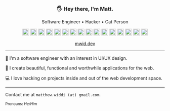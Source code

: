 <h3 align="center">🖐️ Hey there, I'm Matt.</h3>
<p align="center">Software Engineer • Hacker • Cat Person</p>

<p align="center">
    <img src="https://github.com/get-icon/geticon/raw/master/icons/html-5.svg" alt="HTML5" width="21px" height="21px">
    <img src="https://github.com/get-icon/geticon/raw/master/icons/css-3.svg" alt="CSS3" width="21px" height="21px">
    <img src="https://github.com/get-icon/geticon/raw/master/icons/javascript.svg" alt="JavaScript" width="21px" height="21px">
    <img src="https://github.com/get-icon/geticon/raw/master/icons/typescript-icon.svg" alt="Typescript" width="21px" height="21px">
    <img src="https://github.com/get-icon/geticon/raw/master/icons/react.svg" alt="React" width="21px" height="21px">
    <img src="https://github.com/get-icon/geticon/raw/master/icons/redux.svg" alt="Redux" width="21px" height="21px">
    <img src="https://github.com/get-icon/geticon/raw/master/icons/nestjs.svg" alt="Nest.js" width="21px" height="21px">
    <img src="https://github.com/get-icon/geticon/raw/master/icons/python.svg" alt="Python" width="21px" height="21px">
    <img src="https://github.com/get-icon/geticon/raw/master/icons/django.svg" alt="Django" width="21px" height="21px">
    <img src="https://github.com/get-icon/geticon/raw/master/icons/c-sharp.svg" alt="C#" width="21px" height="21px">
    <img src="https://github.com/get-icon/geticon/raw/master/icons/dotnet.svg" alt=".NET" width="21px" height="21px">
    <img src="https://github.com/get-icon/geticon/raw/master/icons/postgresql.svg" alt="PostgreSQL" width="21px" height="21px">
    <img src="https://github.com/get-icon/geticon/raw/master/icons/linux-tux.svg" alt="Linux" width="21px" height="21px">
    <img src="https://github.com/get-icon/geticon/raw/master/icons/git-icon.svg" alt="Git" width="21px" height="21px">
    <img src="https://github.com/get-icon/geticon/raw/master/icons/docker-icon.svg" alt="docker" width="21px" height="21px">
    <img src="https://github.com/get-icon/geticon/raw/master/icons/aws.svg" alt="AWS" width="21px" height="21px">
</p>

<p align="center"><a href="https://mwid.dev/">mwid.dev</a></p>

---

💪 I'm a software engineer with an interest in UI/UX design.

💅 I create beautiful, functional and worthwhile applications for the web.

💻 I love hacking on projects inside and out of the web development space.

---

Contact me at `matthew.widdi (at) gmail.com`.

<sup>Pronouns: <i>He/Him</i></sup>
